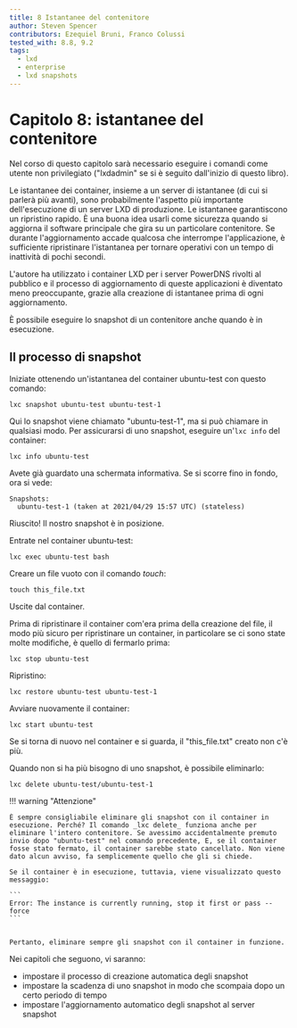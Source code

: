 ```yaml
---
title: 8 Istantanee del contenitore
author: Steven Spencer
contributors: Ezequiel Bruni, Franco Colussi
tested_with: 8.8, 9.2
tags:
  - lxd
  - enterprise
  - lxd snapshots
---
```


# Capitolo 8: istantanee del contenitore

Nel corso di questo capitolo sarà necessario eseguire i comandi come utente non privilegiato ("lxdadmin" se si è seguito dall'inizio di questo libro).

Le istantanee dei container, insieme a un server di istantanee (di cui si parlerà più avanti), sono probabilmente l'aspetto più importante dell'esecuzione di un server LXD di produzione. Le istantanee garantiscono un ripristino rapido. È una buona idea usarli come sicurezza quando si aggiorna il software principale che gira su un particolare contenitore. Se durante l'aggiornamento accade qualcosa che interrompe l'applicazione, è sufficiente ripristinare l'istantanea per tornare operativi con un tempo di inattività di pochi secondi.

L'autore ha utilizzato i container LXD per i server PowerDNS rivolti al pubblico e il processo di aggiornamento di queste applicazioni è diventato meno preoccupante, grazie alla creazione di istantanee prima di ogni aggiornamento.

È possibile eseguire lo snapshot di un contenitore anche quando è in esecuzione.

## Il processo di snapshot

Iniziate ottenendo un'istantanea del container ubuntu-test con questo comando:

```
lxc snapshot ubuntu-test ubuntu-test-1
```

Qui lo snapshot viene chiamato "ubuntu-test-1", ma si può chiamare in qualsiasi modo. Per assicurarsi di uno snapshot, eseguire un'`lxc info` del container:

```
lxc info ubuntu-test
```

Avete già guardato una schermata informativa. Se si scorre fino in fondo, ora si vede:

```
Snapshots:
  ubuntu-test-1 (taken at 2021/04/29 15:57 UTC) (stateless)
```

Riuscito! Il nostro snapshot è in posizione.

Entrate nel container ubuntu-test:

```
lxc exec ubuntu-test bash
```

Creare un file vuoto con il comando _touch_:

```
touch this_file.txt
```

Uscite dal container.

Prima di ripristinare il container com'era prima della creazione del file, il modo più sicuro per ripristinare un container, in particolare se ci sono state molte modifiche, è quello di fermarlo prima:

```
lxc stop ubuntu-test
```

Ripristino:

```
lxc restore ubuntu-test ubuntu-test-1
```

Avviare nuovamente il container:

```
lxc start ubuntu-test
```

Se si torna di nuovo nel container e si guarda, il "this_file.txt" creato non c'è più.

Quando non si ha più bisogno di uno snapshot, è possibile eliminarlo:

```
lxc delete ubuntu-test/ubuntu-test-1
```

!!! warning "Attenzione"

    È sempre consigliabile eliminare gli snapshot con il container in esecuzione. Perché? Il comando _lxc delete_ funziona anche per eliminare l'intero contenitore. Se avessimo accidentalmente premuto invio dopo "ubuntu-test" nel comando precedente, E, se il container fosse stato fermato, il container sarebbe stato cancellato. Non viene dato alcun avviso, fa semplicemente quello che gli si chiede.
    
    Se il container è in esecuzione, tuttavia, viene visualizzato questo messaggio:

    ```
    Error: The instance is currently running, stop it first or pass --force
    ```


    Pertanto, eliminare sempre gli snapshot con il container in funzione.

Nei capitoli che seguono, vi saranno:

* impostare il processo di creazione automatica degli snapshot
* impostare la scadenza di uno snapshot in modo che scompaia dopo un certo periodo di tempo
* impostare l'aggiornamento automatico degli snapshot al server snapshot
